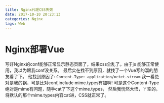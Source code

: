 ```yaml
---
title: Nginx代理CSS失效
date: 2017-10-10 20:23:13
categories: Nginx
tags: Web
---
```

# Nginx部署Vue
写好Nginx的conf能够正常显示静态页面了，结果css全乱了。由于js
能够正常使用，我以为跟我conf没关系。
最后实在找不到原因，就找了一个Vue写的溜的朋友看了下。
他找到原因了:
    `Content-Type: application/octet-stream`
我一看绝对是我的锅，可是比对conf,include mime.types有加啊!
可是这个Content-Type绝对是mime有问题，随手cat了下这个mime.types，
然后我恍然大悟，丫空的。将默认的那个mime.types内容cat进，CSS就正常了。






